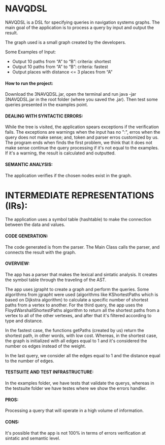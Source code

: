 # NAVQDSL

NAVQDSL is a DSL for specifying queries in navigation systems graphs. The main goal of the application is to process a query by input and output the result.

The graph used is a small graph created by the developers.

Some Examples of Input:

- Output 10 paths from “A” to “B”: criteria: shortest 
- Output 10 paths from “A” to “B”: criteria: fastest
- Output places with distance <= 3 places from “A” 

#### How to run the project:

Download the 3NAVQDSL.jar, open the terminal and run java -jar 3NAVQDSL.jar in the root folder (where you saved the .jar).
Then test some queries presented in the examples point. 

#### DEALING WITH SYNTACTIC ERRORS: 

While the tree is visited, the application spears exceptions if the verification fails. The exceptions are warnings when the input has no ":", erros when the query does not make sense; and, token and parser erros customized by us. The program ends when finds the first problem, we think that it does not make sense continue the query processing if it's not equal to the examples. If it's a warning, the result is calculated and outputted. 

#### SEMANTIC ANALYSIS:

The application verifies if the chosen nodes exist in the graph.

# INTERMEDIATE REPRESENTATIONS (IRs): 

The application uses a symbol table (hashtable) to make the connection between the data and values. 

#### CODE GENERATION: 

The code generated is from the parser. The Main Class calls the parser, and connects the result with the graph. 

#### OVERVIEW: 

The app has a parser that makes the lexical and sintatic analysis. It creates the symbol table through the traveling of the AST.

The app uses jgrapht to create a graph and perform the queries. Some algorithms from jgrapht were used (algorithms like KShortestPaths which is based on Dijkstra algorithm) to calculate a specific number of shortest paths from a vertex to another. For the third query, the app uses the FloydWarshallShortestPaths algorithm to return all the shortest paths from a vertex to all of the other vertexes, and after that it's filtered according to type and distance.

In the fastest case, the functions getPaths (created by us) return the shortest path, in other words, with low cost. Whereas, in the shortest case, the graph is initialized with all edges equal to 1 and it's considered the number os edges instead of the weight.

In the last query, we consider all the edges equal to 1 and the distance equal to the number of edges.

#### TESTSUITE AND TEST INFRASTRUCTURE: 

In the examples folder, we have tests that validate the querys, whereas in the testsuite folder we have testes where we show the errors handler.

#### PROS: 

Processing a query that will operate in a high volume of information.

#### CONS: 

It's possible that the app is not 100% in terms of errors verification at sintatic and semantic level.

